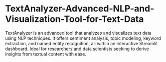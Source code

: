 # TextAnalyzer-Advanced-NLP-and-Visualization-Tool-for-Text-Data
TextAnalyzer is an advanced tool that analyzes and visualizes text data using NLP techniques. It offers sentiment analysis, topic modeling, keyword extraction, and named entity recognition, all within an interactive Streamlit dashboard. Ideal for researchers and data scientists seeking to derive insights from textual content with ease.
